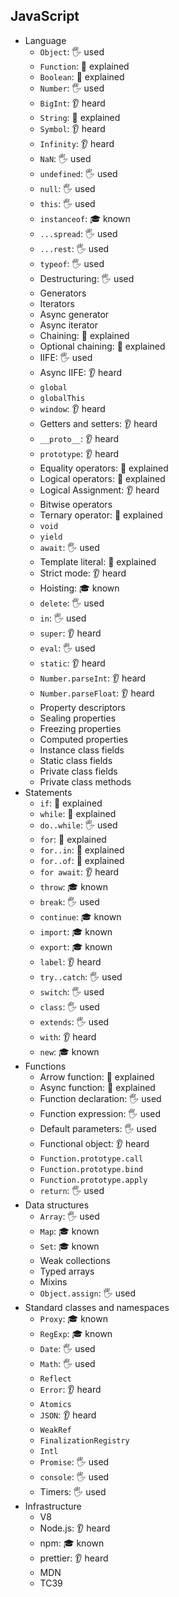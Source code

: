 ## JavaScript

- Language
  - `Object`: 🖐️ used
  - `Function`: 🙋 explained
  - `Boolean`: 🙋 explained
  - `Number`: 🖐️ used
  - `BigInt`: 👂 heard
  - `String`: 🙋 explained
  - `Symbol`: 👂 heard
  - `Infinity`: 👂 heard
  - `NaN`: 🖐️ used
  - `undefined`: 🖐️ used
  - `null`: 🖐️ used
  - `this`: 🖐️ used
  - `instanceof`: 🎓 known
  - `...spread`: 🖐️ used
  - `...rest`: 🖐️ used
  - `typeof`: 🖐️ used
  - Destructuring: 🖐️ used
  - Generators
  - Iterators
  - Async generator
  - Async iterator
  - Chaining: 🙋 explained
  - Optional chaining: 🙋 explained
  - IIFE: 🖐️ used
  - Async IIFE: 👂 heard
  - `global`
  - `globalThis`
  - `window`: 👂 heard
  - Getters and setters: 👂 heard
  - `__proto__`: 👂 heard
  - `prototype`: 👂 heard
  - Equality operators: 🙋 explained
  - Logical operators: 🙋 explained
  - Logical Assignment: 👂 heard
  - Bitwise operators
  - Ternary operator: 🙋 explained
  - `void`
  - `yield`
  - `await`: 🖐️ used
  - Template literal: 🙋 explained
  - Strict mode: 👂 heard
  - Hoisting: 🎓 known
  - `delete`: 🖐️ used
  - `in`: 🖐️ used
  - `super`: 👂 heard
  - `eval`: 🖐️ used
  - `static`: 👂 heard
  - `Number.parseInt`: 👂 heard
  - `Number.parseFloat`: 👂 heard
  - Property descriptors
  - Sealing properties
  - Freezing properties
  - Computed properties
  - Instance class fields
  - Static class fields
  - Private class fields
  - Private class methods
- Statements
  - `if`: 🙋 explained
  - `while`: 🙋 explained
  - `do..while`: 🖐️ used
  - `for`: 🙋 explained
  - `for..in`: 🙋 explained
  - `for..of`: 🙋 explained
  - `for await`: 👂 heard
  - `throw`: 🎓 known
  - `break`: 🖐️ used
  - `continue`: 🎓 known
  - `import`: 🎓 known
  - `export`: 🎓 known
  - `label`: 👂 heard
  - `try..catch`: 🖐️ used
  - `switch`: 🖐️ used
  - `class`: 🖐️ used
  - `extends`: 🖐️ used
  - `with`: 👂 heard
  - `new`: 🎓 known
- Functions
  - Arrow function: 🙋 explained
  - Async function: 🙋 explained
  - Function declaration: 🖐️ used
  - Function expression: 🖐️ used
  - Default parameters: 🖐️ used
  - Functional object: 👂 heard
  - `Function.prototype.call`
  - `Function.prototype.bind`
  - `Function.prototype.apply`
  - `return`: 🖐️ used
- Data structures
  - `Array`: 🖐️ used
  - `Map`: 🎓 known
  - `Set`: 🎓 known
  - Weak collections
  - Typed arrays
  - Mixins
  - `Object.assign`: 🖐️ used
- Standard classes and namespaces
  - `Proxy`: 🎓 known
  - `RegExp`: 🎓 known
  - `Date`: 🖐️ used
  - `Math`: 🖐️ used
  - `Reflect`
  - `Error`: 👂 heard
  - `Atomics`
  - `JSON`: 👂 heard
  - `WeakRef`
  - `FinalizationRegistry`
  - `Intl`
  - `Promise`: 🖐️ used
  - `console`: 🖐️ used
  - Timers: 🖐️ used
- Infrastructure
  - V8
  - Node.js: 👂 heard
  - npm: 🎓 known
  - prettier: 👂 heard
  - MDN
  - TC39
